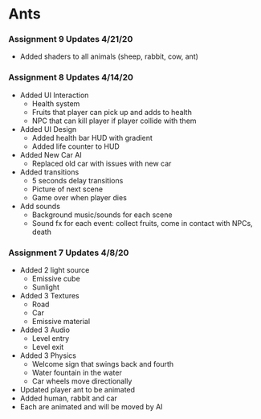 # Ants
### Assignment 9 Updates 4/21/20
- Added shaders to all animals (sheep, rabbit, cow, ant)
### Assignment 8 Updates 4/14/20
- Added UI Interaction
  * Health system
  * Fruits that player can pick up and adds to health
  * NPC that can kill player if player collide with them
- Added UI Design
  * Added health bar HUD with gradient
  * Added life counter to HUD
- Added New Car AI
  * Replaced old car with issues with new car
- Added transitions
  * 5 seconds delay transitions
  * Picture of next scene
  * Game over when player dies
- Add sounds
  * Background music/sounds for each scene
  * Sound fx for each event: collect fruits, come in contact with NPCs, death
### Assignment 7 Updates 4/8/20
- Added 2 light source 
  * Emissive cube
  * Sunlight
- Added 3 Textures
  * Road
  * Car
  * Emissive material
- Added 3 Audio
  * Level entry 
  * Level exit
- Added 3 Physics
  * Welcome sign that swings back and fourth
  * Water fountain in the water 
  * Car wheels move directionally
- Updated player ant to be animated
- Added human, rabbit and car
- Each are animated and will be moved by AI

